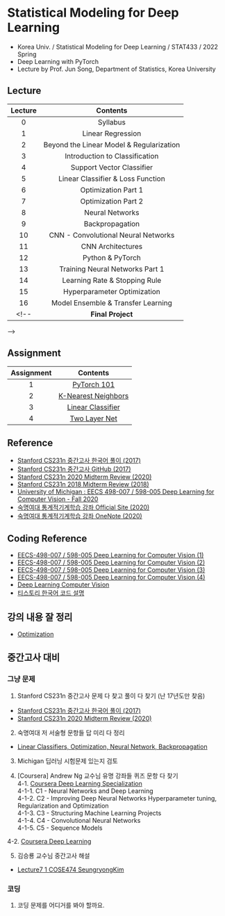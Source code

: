 # Statistical Modeling for Deep Learning
- Korea Univ. / Statistical Modeling for Deep Learning / STAT433 / 2022 Spring
- Deep Learning with PyTorch
- Lecture by Prof. Jun Song, Department of Statistics, Korea University

## Lecture
|Lecture|Contents|
|:------:|:-----:|
|0|Syllabus|
|1|Linear Regression|
|2|Beyond the Linear Model & Regularization|
|3|Introduction to Classification|
|4|Support Vector Classifier|
|5|Linear Classifier & Loss Function|
|6|Optimization Part 1|
|7|Optimization Part 2|
|8|Neural Networks|
|9|Backpropagation|
|10|CNN - Convolutional Neural Networks|
|11|CNN Architectures|
|12|Python & PyTorch|
|13|Training Neural Networks Part 1|
|14|Learning Rate & Stopping Rule|
|15|Hyperparameter Optimization|
|16|Model Ensemble & Transfer Learning|
<!-- |**Final Project**|**AI Situation Recognition for Autonomous Drone**</br>Used YOLOv3, YOLOv4 for Object Detection</br>Used U-Net, SegNet for Semantic Segmentation|
 -->
<!-- ## Schedule (at Syllabus)
|Lecture|Contents|
|:------:|:-----:|
|0|Syllabus|
|1|Introduction|
|2|Machine Learning Basic 1|
|3|Machine Learning Basic 2|
|4|Optimization|
|5|Neural Networks|
|6|Backpropagation|
|7|Convolutional Neural Networks (CNN)|
|8|Midterm Exam|
|9|Training Neural Networks|
|10|Object Detection and Segmentation|
|11|Recurrent Neural Networks (RNN)|
|12|Visualization Deep Networks|
|13|Generative Models|
|14|Topic Class|
|15|Project Presentation|
|16|Term Project Report| -->

## Assignment
|Assignment|Contents|
|:------:|:-----:|
|1|[PyTorch 101](https://github.com/jason2133/deep_learning/tree/master/Assignment%201/final%20version)|
|2|[K-Nearest Neighbors](https://github.com/jason2133/deep_learning/tree/master/Assignment%202/submit)|
|3|[Linear Classifier](https://github.com/jason2133/deep_learning/tree/master/Assignment%203/v2)|
|4|[Two Layer Net](https://github.com/jason2133/deep_learning/tree/master/Assignment%204/v1)|

## Reference
- [Stanford CS231n 중간고사 한국어 풀이 (2017)](https://shinest-programming.tistory.com/24)
- [Stanford CS231n 중간고사 GitHub (2017)](https://github.com/Shinest-changwon/cs231n/tree/master/midterm)
- [Stanford CS231n 2020 Midterm Review (2020)](http://cs231n.stanford.edu/slides/2020/section_5_midterm.pdf)
- [Stanford CS231n 2018 Midterm Review (2018)](http://cs231n.stanford.edu/slides/2018/cs231n_2018_midterm_review.pdf)
- [University of Michigan : EECS 498-007 / 598-005 Deep Learning for Computer Vision - Fall 2020](https://web.eecs.umich.edu/~justincj/teaching/eecs498/FA2020/schedule.html)
- [숙명여대 통계적기계학습 강좌 Official Site (2020)](https://sites.google.com/view/statml-smwu-2020s)
- [숙명여대 통계적기계학습 강좌 OneNote (2020)](https://onedrive.live.com/redir?resid=717308D9A7793AB4%21275&authkey=%21AB2MNiv0wdJvb7w&page=View&wd=target%28lecture%20slides%20%2B%20notes.one%7Ccadc3cc8-b629-4656-b142-6109d3cfd72d%2FLec02%20Image%20Classification%7C6fc4fc78-51ce-f14e-8652-a00e526f2a75%2F%29)

## Coding Reference
- [EECS-498-007 / 598-005 Deep Learning for Computer Vision (1)](https://github.com/subinium/DL4CV-Code)
- [EECS-498-007 / 598-005 Deep Learning for Computer Vision (2)](https://github.com/linxiaow/EECS498-Deep-Learning-for-Vision)
- [EECS-498-007 / 598-005 Deep Learning for Computer Vision (3)](https://github.com/iMeleon/EECS-498-007-598-005-solutions)
- [EECS-498-007 / 598-005 Deep Learning for Computer Vision (4)](https://github.com/AndreiKeino/EECS-498-007-598-005-Deep-Learning-for-Computer-Vision)
- [Deep Learning Computer Vision](https://github.com/jasonbian97/Deep-Learning-Computer-Vision)
- [티스토리 한국어 코드 설명](https://kmiiiaa.tistory.com/22)
 
## 강의 내용 잘 정리
- [Optimization ](https://velog.io/@opcho/%ED%95%9C-%EB%AC%B8%EC%9E%A5%EC%9C%BC%EB%A1%9C-%EC%A0%95%EB%A6%AC%ED%95%98%EB%8A%94-computer-vision-3#adam-almost-rmsprop--momentum)

## 중간고사 대비
### 그냥 문제
1. Stanford CS231n 중간고사 문제 다 찾고 풀이 다 찾기 (난 17년도만 찾음)
- [Stanford CS231n 중간고사 한국어 풀이 (2017)](https://shinest-programming.tistory.com/24)
- [Stanford CS231n 2020 Midterm Review (2020)](http://cs231n.stanford.edu/slides/2020/section_5_midterm.pdf)

2. 숙명여대 저 서술형 문항들 답 미리 다 정리
- [Linear Classifiers, Optimization, Neural Network, Backpropagation](https://onedrive.live.com/redir?resid=717308D9A7793AB4%21275&authkey=%21AB2MNiv0wdJvb7w&page=View&wd=target%28self%20check.one%7C25739cf5-ce5e-4e46-9480-255491cfb949%2Flec3%20-%20linear%20classifiers%7Cea49938b-a2f1-8e4d-a74a-72ed8c6c4d0a%2F%29)

3. Michigan 딥러닝 시험문제 있는지 검토

4. [Coursera] Andrew Ng 교수님 유명 강좌들 퀴즈 문항 다 찾기  
4-1. [Coursera Deep Learning Specialization](https://github.com/amanchadha/coursera-deep-learning-specialization)  
4-1-1. C1 - Neural Networks and Deep Learning  
4-1-2. C2 - Improving Deep Neural Networks Hyperparameter tuning, Regularization and Optimization  
4-1-3. C3 - Structuring Machine Learning Projects  
4-1-4. C4 - Convolutional Neural Networks  
4-1-5. C5 - Sequence Models  
  
4-2. [Coursera Deep Learning](https://github.com/Kulbear/deep-learning-coursera)

5. 김승룡 교수님 중간고사 해설
- [Lecture7 1 COSE474 SeungryongKim](https://www.youtube.com/watch?v=8buOdBPLOHI)

### 코딩
1. 코딩 문제를 어디거를 봐야 할까요.


